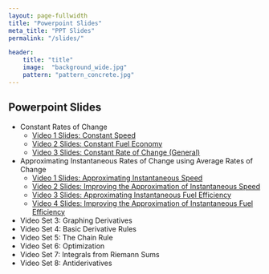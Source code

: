```yaml
---
layout: page-fullwidth
title: "Powerpoint Slides"
meta_title: "PPT Slides"
permalink: "/slides/"

header:
    title: "title"
    image:  "background_wide.jpg"
    pattern: "pattern_concrete.jpg"
---
```



## Powerpoint Slides
  - Constant Rates of Change
    - [Video 1 Slides: Constant Speed](https://drive.google.com/open?id=1yZTdd409_NPfkpfx0-l4pel-cKWd7cz9)
    - [Video 2 Slides: Constant Fuel Economy](https://drive.google.com/open?id=1WHOds4V7408SX9UNp9kER02gX2yFhVHA)
    - [Video 3 Slides: Constant Rate of Change (General)](https://drive.google.com/open?id=1MGgb4AYSB0pCfJSY8v4ytH-SCZmVqWFV)
  - Approximating Instantaneous Rates of Change using Average Rates of Change
    - [Video 1 Slides: Approximating Instantaneous Speed](https://drive.google.com/file/d/1uDLDfujhx5ULw2tKG8IkIlGYTqRE9UYk/view?usp=sharing)
    - [Video 2 Slides: Improving the Approximation of Instantaneous Speed](https://drive.google.com/open?id=1S5UgxpdPQwKQQoLS97UssbqrsyZomq4Y)
    - [Video 3 Slides: Approximating Instantaneous Fuel Efficiency](https://drive.google.com/open?id=1_WM9XT4Mp-FM24XHC2RUbme8CsMQ4jFy)
    - [Video 4 Slides: Improving the Approximation of Instantaneous Fuel Efficiency](https://drive.google.com/open?id=1u-KKd7YC7albuy2RiXQx9vne5Vcx8Yd8)
  - Video Set 3: Graphing Derivatives
  - Video Set 4: Basic Derivative Rules
  - Video Set 5: The Chain Rule
  - Video Set 6: Optimization
  - Video Set 7: Integrals from Riemann Sums
  - Video Set 8: Antiderivatives

